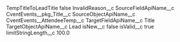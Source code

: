 <?xml version="1.0" encoding="UTF-8"?>
<CustomMetadata xmlns="http://soap.sforce.com/2006/04/metadata" xmlns:xsi="http://www.w3.org/2001/XMLSchema-instance" xmlns:xsd="http://www.w3.org/2001/XMLSchema">
    <label>TempTitleToLeadTitle</label>
    <protected>false</protected>
    <values>
        <field>InvalidReason__c</field>
        <value xsi:nil="true"/>
    </values>
    <values>
        <field>SourceFieldApiName__c</field>
        <value xsi:type="xsd:string">CventEvents__pkg_Title__c</value>
    </values>
    <values>
        <field>SourceObjectApiName__c</field>
        <value xsi:type="xsd:string">CventEvents__AttendeeTemp__c</value>
    </values>
    <values>
        <field>TargetFieldApiName__c</field>
        <value xsi:type="xsd:string">Title</value>
    </values>
    <values>
        <field>TargetObjectApiName__c</field>
        <value xsi:type="xsd:string">Lead</value>
    </values>
    <values>
        <field>isNew__c</field>
        <value xsi:type="xsd:boolean">false</value>
    </values>
    <values>
        <field>isValid__c</field>
        <value xsi:type="xsd:boolean">true</value>
    </values>
    <values>
        <field>limitStringLength__c</field>
        <value xsi:type="xsd:double">100.0</value>
    </values>
</CustomMetadata>
